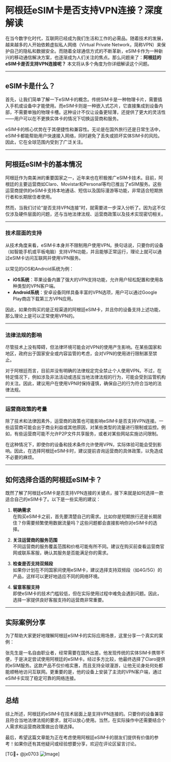 # 阿根廷eSIM卡是否支持VPN连接？深度解读

在当今数字化时代，互联网已经成为我们生活和工作的必需品。随着技术的发展，越来越多的人开始依赖虚拟私人网络（Virtual Private Network，简称VPN）来保护自己的隐私和数据安全。而随着全球通信方式的不断革新，eSIM卡作为一种新兴的移动通信解决方案，也逐渐成为人们关注的焦点。那么问题来了：**阿根廷的eSIM卡是否支持VPN连接呢？** 本文将从多个角度为你详细解读这个问题。

---

## eSIM卡是什么？

首先，让我们简单了解一下eSIM卡的概念。传统SIM卡是一种物理卡片，需要插入手机或设备中才能使用。而eSIM卡则是一种嵌入式芯片，它直接集成到设备内部，不需要单独的物理卡槽。这种设计不仅让设备更轻薄，还提供了更大的灵活性——用户可以在不更换实体卡的情况下切换运营商和服务。

eSIM卡的核心优势在于其便捷性和兼容性。无论是在国外旅行还是日常生活中，eSIM卡都能帮助用户快速接入网络，同时避免了丢失或损坏实体SIM卡的风险。因此，它在全球范围内受到了广泛关注。

---

## 阿根廷eSIM卡的基本情况

阿根廷作为南美洲的重要国家之一，近年来也在积极推广eSIM卡技术。目前，阿根廷的主要运营商如Claro、Movistar和Personal等均已推出了eSIM服务。这些运营商提供的eSIM卡支持本地通话、短信以及国际漫游等功能，非常适合短期旅行者和长期居住者使用。

然而，当我们讨论“是否支持VPN连接”时，就需要进一步深入分析了。因为这不仅仅涉及硬件层面的问题，还与当地法律法规、运营商政策以及技术实现密切相关。

---

### 技术层面的支持

从技术角度来看，eSIM卡本身并不限制用户使用VPN。换句话说，只要你的设备（如智能手机或平板电脑）支持VPN功能，并且能够正常运行，理论上就可以通过eSIM卡访问互联网并使用VPN服务。

以常见的iOS和Android系统为例：
- **iOS系统**：苹果设备内置了强大的VPN支持功能，允许用户轻松配置和使用各种类型的VPN客户端。
- **Android系统**：安卓设备同样具备丰富的VPN选项，用户可以通过Google Play商店下载第三方VPN应用。

因此，如果你购买的是正规渠道的阿根廷eSIM卡，并且你的设备支持上述功能，那么理论上是可以正常使用VPN的。

---

### 法律法规的影响

尽管技术上没有障碍，但法律环境可能会对VPN的使用产生影响。在某些国家和地区，政府出于国家安全或内容监管的考虑，会对VPN的使用进行限制甚至禁止。

对于阿根廷而言，目前并没有明确的法律规定完全禁止个人使用VPN。不过，在特定情况下，例如涉及非法活动或违反当地法律法规的行为，可能会受到监管机构的关注。因此，建议用户在使用VPN时保持谨慎，确保自己的行为符合当地的法律法规。

---

### 运营商政策的考量

除了技术和法律因素外，运营商的政策也可能影响eSIM卡是否支持VPN连接。一些运营商可能会出于商业利益或其他原因，对某些类型的流量进行限制或监控。例如，有些运营商可能不允许P2P文件共享服务，或者对某些网站实施访问限制。

在这种情况下，即使你的设备和技术条件允许使用VPN，实际体验可能会受到影响。因此，在选择阿根廷eSIM卡时，建议提前咨询运营商的具体政策，以免造成不必要的麻烦。

---

## 如何选择合适的阿根廷eSIM卡？

既然了解了阿根廷eSIM卡是否支持VPN连接的关键点，接下来就是如何选择一款适合自己的eSIM卡了。以下是一些实用的建议：

1. **明确需求**  
   在购买eSIM卡之前，首先要清楚自己的需求。比如你是短期旅行还是长期居住？你需要频繁使用数据流量吗？这些问题都会直接影响你对eSIM卡的选择。

2. **关注运营商的服务范围**  
   不同运营商的服务覆盖范围和价格可能有所不同。建议在购买前查看运营商官网或联系客服，确认其服务是否能满足你的需求。

3. **检查是否支持双频段**  
   如果你计划在不同国家间使用eSIM卡，建议选择支持双频段（如4G/5G）的产品，这样可以更好地适应不同的网络环境。

4. **留意客服支持**  
   即使eSIM卡的技术门槛较低，但在实际使用过程中难免会遇到问题。因此，选择一家提供良好客服支持的运营商非常重要。

---

## 实际案例分享

为了帮助大家更好地理解阿根廷eSIM卡的实际应用场景，这里分享一个真实的案例：

张先生是一名自由职业者，经常需要在国外出差。他发现传统的实体SIM卡携带不便，于是决定尝试使用阿根廷的eSIM卡。经过多方比较，他最终选择了Claro提供的eSIM服务。这款产品不仅价格实惠，而且支持全球漫游，让他无论身处何处都能顺畅地访问互联网。更重要的是，他的设备上安装了主流的VPN客户端，通过eSIM卡实现了稳定可靠的网络连接。

---

## 总结

综上所述，阿根廷的eSIM卡在技术层面上是支持VPN连接的。只要你的设备兼容且符合当地法律法规的要求，就可以放心使用。当然，在实际操作中还需要结合个人需求和运营商政策做出合理选择。

最后，希望这篇文章能为正在考虑使用阿根廷eSIM卡的朋友们提供有价值的参考！如果你还有其他疑问或经验想要分享，欢迎在评论区留言讨论。

[TG💪+ @jx0703 ![Image](https://github.com/user-attachments/assets/dbca1d08-cadb-493c-b0ec-ad6f7a83f270)]